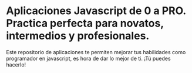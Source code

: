 # Aplicaciones Javascript de 0 a PRO. Practica perfecta para novatos, intermedios y profesionales.
Este repositorio de aplicaciones te permiten mejorar tus habilidades como programador en javascript, es hora de dar lo mejor de ti. ¡Tú puedes hacerlo!
